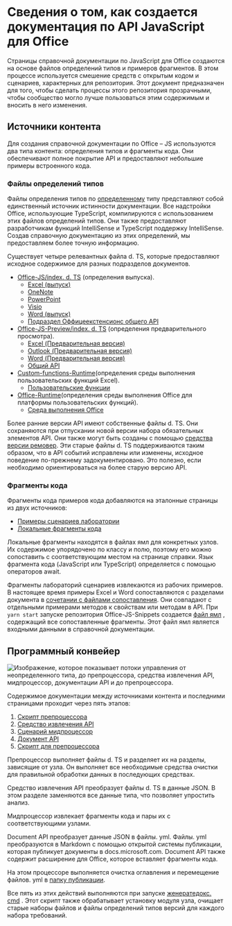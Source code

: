 # <a name="how-the-office-javascript-api-documentation-is-generated"></a>Сведения о том, как создается документация по API JavaScript для Office

Страницы справочной документации по JavaScript для Office создаются на основе файлов определений типов и примеров фрагментов. В этом процессе используется смешение средств с открытым кодом и сценариев, характерных для репозитория. Этот документ предназначен для того, чтобы сделать процессы этого репозитория прозрачными, чтобы сообщество могло лучше пользоваться этим содержимым и вносить в него изменения.

## <a name="content-sources"></a>Источники контента

Для создания справочной документации по Office – JS используются два типа контента: определения типов и фрагменты кода. Они обеспечивают полное покрытие API и предоставляют небольшие примеры встроенного кода.

### <a name="type-definition-files"></a>Файлы определений типов

Файлы определения типов по [определенному](https://github.com/DefinitelyTyped/DefinitelyTyped) типу представляют собой единственный источник истинности документации. Все надстройки Office, использующие TypeScript, компилируются с использованием этих файлов определений типов. Они также предоставляют разработчикам функций IntelliSense и TypeScript поддержку IntelliSense. Создав справочную документацию из этих определений, мы предоставляем более точную информацию.

Существует четыре релевантных файла d. TS, которые предоставляют исходное содержимое для разных подразделов документов.

- [Office-JS/index. d. TS](https://raw.githubusercontent.com/DefinitelyTyped/DefinitelyTyped/master/types/office-js/index.d.ts) (определения выпуска).
  - [Excel (выпуск)](https://docs.microsoft.com/javascript/api/excel_release)
  - [OneNote](https://docs.microsoft.com/javascript/api/onenote)
  - [PowerPoint](https://docs.microsoft.com/javascript/api/powerpoint)
  - [Visio](https://docs.microsoft.com/javascript/api/visio)
  - [Word (выпуск)](https://docs.microsoft.com/javascript/api/word_release)
  - [Подраздел Оффицеекстенсионс общего API](https://docs.microsoft.com/javascript/api/office)
- [Office-JS-Preview/index. d. TS](https://raw.githubusercontent.com/DefinitelyTyped/DefinitelyTyped/master/types/office-js-preview/index.d.ts) (определения предварительного просмотра).
  - [Excel (Предварительная версия)](https://docs.microsoft.com/javascript/api/excel)
  - [Outlook (Предварительная версия)](https://docs.microsoft.com/javascript/api/outlook)
  - [Word (Предварительная версия)](https://docs.microsoft.com/javascript/api/word)
  - [Общий API](https://docs.microsoft.com/javascript/api/office)
- [Custom-functions-Runtime](https://github.com/DefinitelyTyped/DefinitelyTyped/blob/master/types/custom-functions-runtime/index.d.ts)(определения среды выполнения пользовательских функций Excel).
  - [Пользовательские функции](https://docs.microsoft.com/javascript/api/custom-functions-runtime)
- [Office-Runtime](https://github.com/DefinitelyTyped/DefinitelyTyped/blob/master/types/office-runtime/index.d.ts)(определения среды выполнения Office для платформы пользовательских функций).
  - [Среда выполнения Office](https://docs.microsoft.com/javascript/api/office-runtime)

Более ранние версии API имеют собственные файлы d. TS. Они сохраняются при отпускании новой версии набора обязательных элементов API. Они также могут быть созданы с помощью [средства версии ремовер](https://github.com/OfficeDev/office-js-docs-reference/blob/master/generate-docs/tools/VersionRemover.ts). Эти старые файлы d. TS поддерживаются таким образом, что в API событий исправлены или изменены, исходное поведение по-прежнему задокументировано. Это полезно, если необходимо ориентироваться на более старую версию API.

### <a name="code-snippets"></a>Фрагменты кода

Фрагменты кода примеров кода добавляются на эталонные страницы из двух источников:

- [Примеры сценариев лаборатории](https://github.com/OfficeDev/office-js-snippets)
- [Локальные фрагменты кода](https://github.com/OfficeDev/office-js-docs-reference/tree/master/docs/code-snippets)

Локальные фрагменты находятся в файлах ямл для конкретных узлов. Их содержимое упорядочено по классу и полю, поэтому его можно сопоставить с соответствующим местом на странице справки. Язык фрагмента кода (JavaScript или TypeScript) определяется с помощью операторов await.

Фрагменты лабораторий сценариев извлекаются из рабочих примеров. В настоящее время примеры Excel и Word сопоставляются с разделами документа в [сочетании с файлами сопоставления](https://github.com/OfficeDev/office-js-snippets/tree/master/snippet-extractor-metadata). Они совпадают с отдельными примерами методов к свойствам или методам в API. При `yarn start` запуске репозитория Office-JS-Snippets создается [файл ямл](https://github.com/OfficeDev/office-js-snippets/blob/master/snippet-extractor-output/snippets.yaml) , содержащий все сопоставленные фрагменты. Этот файл ямл является входными данными в справочной документации.

## <a name="tooling-pipeline"></a>Программный конвейер

![Изображение, которое показывает потоки управления от неопределенного типа, до препроцессора, средства извлечения API, мидпроцессор, документации API и до препроцессора.](ToolingPipeline.png)

Содержимое документации между источниками контента и последними страницами проходит через пять этапов:

1. [Скрипт препроцессора](https://github.com/OfficeDev/office-js-docs-reference/blob/master/generate-docs/scripts/preprocessor.ts)
1. [Средство извлечения API](https://api-extractor.com/)
1. [Сценарий мидпроцессор](https://github.com/OfficeDev/office-js-docs-reference/blob/master/generate-docs/scripts/midprocessor.ts)
1. [Документ API](https://github.com/microsoft/rushstack/blob/master/apps/api-documenter/README.md)
1. [Скрипт для препроцессора](https://github.com/OfficeDev/office-js-docs-reference/blob/master/generate-docs/scripts/postprocessor.ts)

Препроцессор выполняет файлы d. TS и разделяет их на разделы, зависящие от узла. Он выполняет все необходимые средства очистки для правильной обработки данных в последующих средствах.

Средство извлечения API преобразует файлы d. TS в данные JSON. В этом разделе заменяются все данные типа, что позволяет упростить анализ.

Мидпроцессор извлекает фрагменты кода и пары их с соответствующими узлами.

Document API преобразует данные JSON в файлы. yml. Файлы. yml преобразуются в Markdown с помощью открытой системы публикации, которая публикует документы в docs.microsoft.com. Document API также содержит расширение для Office, которое вставляет фрагменты кода.

На этом процессоре выполняется очистка оглавления и перемещение файлов. yml в [папку публикации](https://github.com/OfficeDev/office-js-docs-reference/tree/master/docs/docs-ref-autogen).

Все пять из этих действий выполняются при запуске [женератедокс. cmd](https://github.com/OfficeDev/office-js-docs-reference/blob/master/generate-docs/GenerateDocs.cmd) . Этот скрипт также обрабатывает установку модуля узла, очищает старые наборы файлов и файлы определений типов версий для каждого набора требований.
